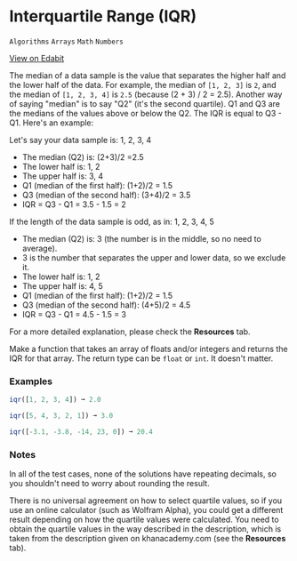 # Interquartile Range (IQR)

`Algorithms` `Arrays` `Math` `Numbers`

[View on Edabit](https://edabit.com/challenge/q64D5jtXYtRoeAEmt)

The median of a data sample is the value that separates the higher half and the lower half of the data. For example, the median of `[1, 2, 3]` is `2`, and the median of `[1, 2, 3, 4]` is `2.5` (because (2 + 3) / 2 = 2.5). Another way of saying "median" is to say "Q2" (it's the second quartile). Q1 and Q3 are the medians of the values above or below the Q2. The IQR is equal to Q3 - Q1. Here's an example:

Let's say your data sample is: 1, 2, 3, 4

- The median (Q2) is: (2+3)/2 =2.5
- The lower half is: 1, 2
- The upper half is: 3, 4
- Q1 (median of the first half): (1+2)/2 = 1.5
- Q3 (median of the second half): (3+4)/2 = 3.5
- IQR = Q3 - Q1 = 3.5 - 1.5 = 2

If the length of the data sample is odd, as in: 1, 2, 3, 4, 5

- The median (Q2) is: 3 (the number is in the middle, so no need to average).
- 3 is the number that separates the upper and lower data, so we exclude it.
- The lower half is: 1, 2
- The upper half is: 4, 5
- Q1 (median of the first half): (1+2)/2 = 1.5
- Q3 (median of the second half): (4+5)/2 = 4.5
- IQR = Q3 - Q1 = 4.5 - 1.5 = 3

For a more detailed explanation, please check the **Resources** tab.

Make a function that takes an array of floats and/or integers and returns the IQR for that array. The return type can be `float` or `int`. It doesn't matter.

### Examples

```js
iqr([1, 2, 3, 4]) ➞ 2.0

iqr([5, 4, 3, 2, 1]) ➞ 3.0

iqr([-3.1, -3.8, -14, 23, 0]) ➞ 20.4
```

### Notes

In all of the test cases, none of the solutions have repeating decimals, so you shouldn't need to worry about rounding the result.

There is no universal agreement on how to select quartile values, so if you use an online calculator (such as Wolfram Alpha), you could get a different result depending on how the quartile values were calculated. You need to obtain the quartile values in the way described in the description, which is taken from the description given on khanacademy.com (see the **Resources** tab).
